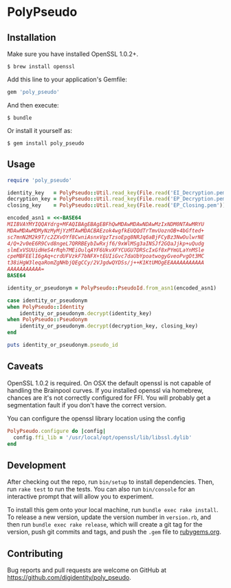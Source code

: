 # PolyPseudo

## Installation

Make sure you have installed OpenSSL 1.0.2+.

    $ brew install openssl

Add this line to your application's Gemfile:

```ruby
gem 'poly_pseudo'
```

And then execute:

    $ bundle

Or install it yourself as:

    $ gem install poly_pseudo

## Usage

```ruby
require 'poly_pseudo'

identity_key   = PolyPseudo::Util.read_key(File.read('EI_Decryption.pem'))
decryption_key = PolyPseudo::Util.read_key(File.read('EP_Decryption.pem'))
closing_key    = PolyPseudo::Util.read_key(File.read('EP_Closing.pem'))

encoded_asn1 = <<-BASE64
MIIBVAYMYIQQAYdrg+MFAQIBAgEBAgEBFhQwMDAwMDAwNDAwMzIxNDM0NTAwMRYU
MDAwMDAwMDMyNzMyMjYzMTAwMDACBAEzok4wgfkEUQQdTrTmvUoznOB+4bGfted+
sc7mnN2M2k9T/c2ZXvOYf8CwniAsnxVgzTzsoEpg8NRJq6aBjFCyBz3NwOulwrNE
4/Q+2v0eE6R9Cvd8ngeL7QRRBEybIwRxjf6/9xWlMSg3aINSJf2GQaJjkp+uQudg
slmExVSUUidHeS4rRqh7MEiOulqAYF6UkvXFYCUGU7DRScIxGf8xPYmULaYnMSle
cpeMBFEElI6gAq+crdUFVzkF7bNFX+tEUIiGvc7daUbYpoatwogyGveoPvgOt3MC
t38iHgW3leqaRomZgNHbjQEgCCy/2VJgdwQYDSs/j++K1KtUMOgEEAAAAAAAAAAA
AAAAAAAAAAA=
BASE64

identity_or_pseudonym = PolyPseudo::PseudoId.from_asn1(encoded_asn1)

case identity_or_pseudonym
when PolyPseudo::Identity
    identity_or_pseudonym.decrypt(identity_key)
when PolyPseudo::Pseudonym
    identity_or_pseudonym.decrypt(decryption_key, closing_key)
end

puts identity_or_pseudonym.pseudo_id
```

## Caveats

OpenSSL 1.0.2 is required.
On OSX the default openssl is not capable of handling the Brainpool curves. 
If you installed openssl via homebrew, chances are it's not correctly configured for FFI.
You will probably get a segmentation fault if you don't have the correct version.

You can configure the openssl library location using the config

```ruby
PolyPseudo.configure do |config|
  config.ffi_lib = '/usr/local/opt/openssl/lib/libssl.dylib'
end
```

## Development

After checking out the repo, run `bin/setup` to install dependencies. Then, run `rake test` to run the tests. You can also run `bin/console` for an interactive prompt that will allow you to experiment.

To install this gem onto your local machine, run `bundle exec rake install`. To release a new version, update the version number in `version.rb`, and then run `bundle exec rake release`, which will create a git tag for the version, push git commits and tags, and push the `.gem` file to [rubygems.org](https://rubygems.org).

## Contributing

Bug reports and pull requests are welcome on GitHub at https://github.com/digidentity/poly_pseudo.

